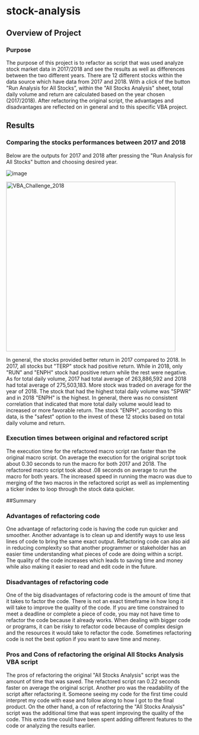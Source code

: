 # stock-analysis


## Overview of Project
### Purpose 
The purpose of this project is to refactor as script that was used analyze stock market data in 2017/2018 and see the results as well as differences between the two different years. There are 12 different stocks within the data source which have data from 2017 and 2018. With a click of the button "Run Analysis for All Stocks”, within the "All Stocks Analysis" sheet, total daily volume and return are calculated based on the year chosen (2017/2018). After refactoring the original script, the advantages and disadvantages are reflected on in general and to this specific VBA project.

## Results

### Comparing the stocks performances between 2017 and 2018
Below are the outputs for 2017 and 2018 after pressing the "Run Analysis for All Stocks" button and choosing desired year.


![image](https://user-images.githubusercontent.com/96553992/149435889-53e1175f-f914-4cf9-ab02-b3dbe666d6c1.png)

<img width="457" alt="VBA_Challenge_2018" src="https://user-images.githubusercontent.com/96553992/149584160-aca6108c-a0a0-4c64-8361-7061f551c109.png">

In general, the stocks provided better return in 2017 compared to 2018. In 2017, all stocks but "TERP" stock had positive return. While in 2018, only "RUN" and "ENPH" stock had positive return while the rest were negative. As for total daily volume, 2017 had total average of 263,886,592 and 2018 had total average of 275,503,183. More stock was traded on average for the year of 2018. The stock that had the highest total daily volume was "SPWR" and in 2018 "ENPH" is the highest. In general, there was no consistent correlation that indicated that more total daily volume would lead to increased or more favorable return. The stock "ENPH", according to this data, is the "safest" option to the invest of these 12 stocks based on total daily volume and return.

### Execution times between original and refactored script

The execution time for the refactored macro script ran faster than the original macro script. On average the execution for the original script took about 0.30 seconds to run the macro for both 2017 and 2018. The refactored macro script took about .08 seconds on average to run the macro for both years. The increased speed in running the macro was due to merging of the two macros in the refactored script as well as implementing a ticker index to loop through the stock data quicker. 



##Summary

### Advantages of refactoring code 

One advantage of refactoring code is having the code run quicker and smoother. Another advantage is to clean up and identify ways to use less lines of code to bring the same exact output. Refactoring code can also aid in reducing complexity so that another programmer or stakeholder has an easier time understanding what pieces of code are doing within a script. The quality of the code increases which leads to saving time and money while also making it easier to read and edit code in the future.
### Disadvantages of refactoring code 

One of the big disadvantages of refactoring code is the amount of time that it takes to factor the code. There is not an exact timeframe in how long it will take to improve the quality of the code. If you are time constrained to meet a deadline or complete a piece of code, you may not have time to refactor the code because it already works. When dealing with bigger code or programs, it can be risky to refactor code because of complex design and the resources it would take to refactor the code. Sometimes refactoring code is not the best option if you want to save time and money.

### Pros and Cons of refactoring the original All Stocks Analysis VBA script 

The pros of refactoring the original "All Stocks Analysis" script was the amount of time that was saved. The refactored script ran 0.22 seconds faster on average the original script. Another pro was the readability of the script after refactoring it. Someone seeing my code for the first time could interpret my code with ease and follow along to how I got to the final product. On the other hand, a con of refactoring the "All Stocks Analysis" script was the additional time that was spent improving the quality of the code. This extra time could have been spent adding different features to the code or analyzing the results earlier.

